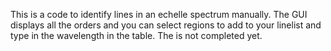 This is a code to identify lines in an echelle spectrum manually. The GUI displays all the orders and you can select regions to add to your linelist and type in the wavelength in the table. The is not completed yet.
